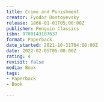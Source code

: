 ```yaml
---
title: Crime and Punishment
creator: Fyodor Dostoyevsky
release: 1866-01-01T05:00:00Z
publisher: Penguin Classics
isbn: 9780143107637
format: Paperback
date_started: 2021-10-31T04:00:00Z
date: 2022-02-05T05:00:00Z
rating: 4
revisit: false
media: Book
tags:
- Paperback
- Book

---
```


